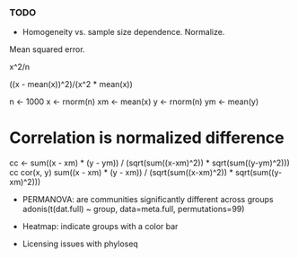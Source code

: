 ### TODO

 * Homogeneity vs. sample size dependence. Normalize.

Mean squared error.

x^2/n

((x - mean(x))^2)/(x^2 * mean(x))

n <- 1000
x <- rnorm(n)
xm <- mean(x)
y <- rnorm(n)
ym <- mean(y)
# Correlation is normalized difference
cc <- sum((x - xm) * (y - ym)) / (sqrt(sum((x-xm)^2)) * sqrt(sum((y-ym)^2)))
cc
cor(x, y)
sum((x - xm) * (y - xm)) / (sqrt(sum((x-xm)^2)) * sqrt(sum((y-xm)^2)))


 * PERMANOVA: are communities significantly different across groups
   adonis(t(dat.full) ~ group, data=meta.full, permutations=99)



 * Heatmap: indicate groups with a color bar

  * Licensing issues with phyloseq